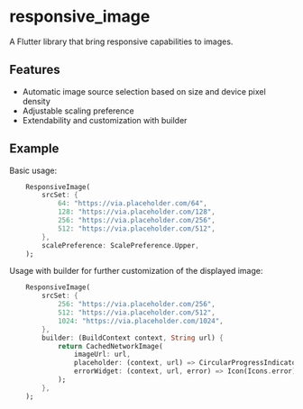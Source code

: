 # responsive_image

A Flutter library that bring responsive capabilities to images.

## Features

- Automatic image source selection based on size and device pixel density
- Adjustable scaling preference
- Extendability and customization with builder

## Example

Basic usage:

```dart
	ResponsiveImage(
		srcSet: {
			64: "https://via.placeholder.com/64",
			128: "https://via.placeholder.com/128",
			256: "https://via.placeholder.com/256",
			512: "https://via.placeholder.com/512",
		},
		scalePreference: ScalePreference.Upper,
	);
```

Usage with builder for further customization of the displayed image:

```dart
	ResponsiveImage(
		srcSet: {
			256: "https://via.placeholder.com/256",
			512: "https://via.placeholder.com/512",
			1024: "https://via.placeholder.com/1024",
		},
		builder: (BuildContext context, String url) {
			return CachedNetworkImage(
				imageUrl: url,
				placeholder: (context, url) => CircularProgressIndicator(),
				errorWidget: (context, url, error) => Icon(Icons.error),
			);
		},
	);
```
